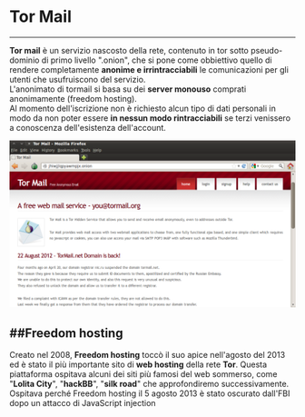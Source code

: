 # Tor Mail
---
**Tor mail** è un servizio nascosto della rete, contenuto in tor sotto pseudo-dominio di primo livello ".onion", che si pone come obbiettivo quello di rendere completamente **anonime e irrintracciabili** le comunicazioni per gli utenti che usufruiscono del servizio. <br/>
L'anonimato di tormail si basa su dei **server monouso** comprati anonimamente (freedom hosting). <br/>
Al momento dell'iscrizione non è richiesto alcun tipo di dati personali in modo da non poter essere **in nessun modo rintracciabili** se terzi venissero a conoscenza dell'esistenza dell'account.<br/>

![](Tor_Mail_screenshot.png)
<br/>

##Freedom hosting
---
Creato nel 2008, **Freedom hosting** toccò il suo apice nell'agosto del 2013 ed è stato il più importante sito di **web hosting** della rete **Tor**. Questa piattaforma ospitava alcuni dei siti più famosi del web sommerso, come "**Lolita City**", "**hackBB**", "**silk road**" che approfondiremo successivamente. 
Ospitava perché Freedom hosting il 5 agosto 2013 è stato oscurato dall'FBI dopo un attacco di JavaScript injection 